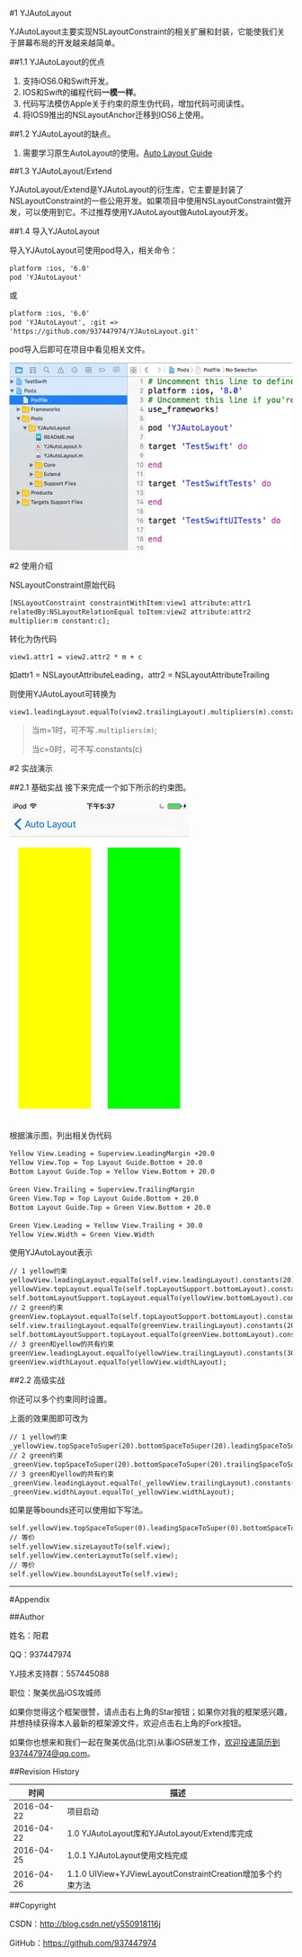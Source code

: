 #1 YJAutoLayout

YJAutoLayout主要实现NSLayoutConstraint的相关扩展和封装，它能使我们关于屏幕布局的开发越来越简单。

##1.1 YJAutoLayout的优点

1. 支持iOS6.0和Swift开发。 
2. IOS和Swift的编程代码**一模一样**。
3. 代码写法模仿Apple关于约束的原生伪代码，增加代码可阅读性。
4. 将IOS9推出的NSLayoutAnchor迁移到IOS6上使用。

##1.2 YJAutoLayout的缺点。

1. 需要学习原生AutoLayout的使用。[Auto Layout Guide](https://developer.apple.com/library/ios/documentation/UserExperience/Conceptual/AutolayoutPG/index.html)

##1.3 YJAutoLayout/Extend

YJAutoLayout/Extend是YJAutoLayout的衍生库，它主要是封装了NSLayoutConstraint的一些公用开发。如果项目中使用NSLayoutConstraint做开发，可以使用到它。不过推荐使用YJAutoLayout做AutoLayout开发。


##1.4 导入YJAutoLayout

导入YJAutoLayout可使用pod导入，相关命令：

```pod
platform :ios, '6.0'
pod 'YJAutoLayout'
```

或

```pod
platform :ios, '6.0'
pod 'YJAutoLayout', :git => 'https://github.com/937447974/YJAutoLayout.git'
```

pod导入后即可在项目中看见相关文件。

![](https://raw.githubusercontent.com/937447974/Blog/master/Resources/2016042501.png)

#2 使用介绍

NSLayoutConstraint原始代码

```objc
[NSLayoutConstraint constraintWithItem:view1 attribute:attr1 relatedBy:NSLayoutRelationEqual toItem:view2 attribute:attr2 multiplier:m constant:c];
```

转化为伪代码

```
view1.attr1 = view2.attr2 * m + c
```

如attr1 = NSLayoutAttributeLeading，attr2 = NSLayoutAttributeTrailing

则使用YJAutoLayout可转换为

```objc
view1.leadingLayout.equalTo(view2.trailingLayout).multipliers(m).constants(c)
```

> 当m=1时，可不写`.multipliers(m)`;
> 
> 当c=0时，可不写.constants(c)

#2 实战演示 

##2.1 基础实战
接下来完成一个如下所示的约束图。

![](https://raw.githubusercontent.com/937447974/Blog/master/Resources/2015121806.jpg)

根据演示图，列出相关伪代码

```
Yellow View.Leading = Superview.LeadingMargin +20.0
Yellow View.Top = Top Layout Guide.Bottom + 20.0
Bottom Layout Guide.Top = Yellow View.Bottom + 20.0
 
Green View.Trailing = Superview.TrailingMargin
Green View.Top = Top Layout Guide.Bottom + 20.0
Bottom Layout Guide.Top = Green View.Bottom + 20.0
 
Green View.Leading = Yellow View.Trailing + 30.0
Yellow View.Width = Green View.Width
```

使用YJAutoLayout表示

```objc
// 1 yellow约束
yellowView.leadingLayout.equalTo(self.view.leadingLayout).constants(20);
yellowView.topLayout.equalTo(self.topLayoutSupport.bottomLayout).constants(20);
self.bottomLayoutSupport.topLayout.equalTo(yellowView.bottomLayout).constants(20);
// 2 green约束
greenView.topLayout.equalTo(self.topLayoutSupport.bottomLayout).constants(20);
self.view.trailingLayout.equalTo(greenView.trailingLayout).constants(20);
self.bottomLayoutSupport.topLayout.equalTo(greenView.bottomLayout).constants(20);
// 3 green和yellow的共有约束
greenView.leadingLayout.equalTo(yellowView.trailingLayout).constants(30);
greenView.widthLayout.equalTo(yellowView.widthLayout);
```

##2.2 高级实战

你还可以多个约束同时设置。

上面的效果图即可改为

```objc
// 1 yellow约束
_yellowView.topSpaceToSuper(20).bottomSpaceToSuper(20).leadingSpaceToSuper(20);
// 2 green约束
_greenView.topSpaceToSuper(20).bottomSpaceToSuper(20).trailingSpaceToSuper(20);
// 3 green和yellow的共有约束
_greenView.leadingLayout.equalTo(_yellowView.trailingLayout).constants(30);
_greenView.widthLayout.equalTo(_yellowView.widthLayout);
```

如果是等bounds还可以使用如下写法。

```objc
self.yellowView.topSpaceToSuper(0).leadingSpaceToSuper(0).bottomSpaceToSuper(0).trailingSpaceToSuper(0);
// 等价
self.yellowView.sizeLayoutTo(self.view);
self.yellowView.centerLayoutTo(self.view);
// 等价
self.yellowView.boundsLayoutTo(self.view);  
```

----------

#<a id="Appendix">Appendix

##Author

姓名：阳君

QQ：937447974

YJ技术支持群：557445088

职位：聚美优品iOS攻城师

如果你觉得这个框架很赞，请点击右上角的Star按钮；如果你对我的框架感兴趣，并想持续获得本人最新的框架源文件，欢迎点击右上角的Fork按钮。

如果你也想来和我们一起在聚美优品(北京)从事iOS研发工作，欢迎投递简历到937447974@qq.com。

##Revision History

| 时间 | 描述 |
| ---- | ---- |
| 2016-04-22 | 项目启动 |
| 2016-04-22 | 1.0 YJAutoLayout库和YJAutoLayout/Extend库完成 |
| 2016-04-25 | 1.0.1 YJAutoLayout使用文档完成 |
| 2016-04-26 | 1.1.0 UIView+YJViewLayoutConstraintCreation增加多个约束方法 |

##Copyright

CSDN：http://blog.csdn.net/y550918116j

GitHub：https://github.com/937447974